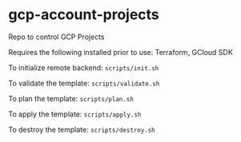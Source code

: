 # gcp-account-projects
Repo to control GCP Projects

Requires the following installed prior to use: Terraform, GCloud SDK

To initialize remote backend: `scripts/init.sh`

To validate the template: `scripts/validate.sh`

To plan the template: `scripts/plan.sh`

To apply the template: `scripts/apply.sh`

To destroy the template: `scripts/destroy.sh`

